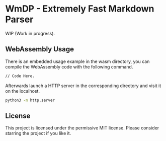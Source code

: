 # WmDP - Extremely Fast Markdown Parser

WIP (Work in progress).

## WebAssembly Usage
There is an embedded usage example in the wasm directory, you can compile the WebAssembly code with the following command.

```bash
// Code Here.
```

Afterwards launch a HTTP server in the corresponding directory and visit it on the localhost.

```bash
python3 -m http.server
```

## License
This project is licensed under the permissive MIT license. Please consider starring the project if you like it.
